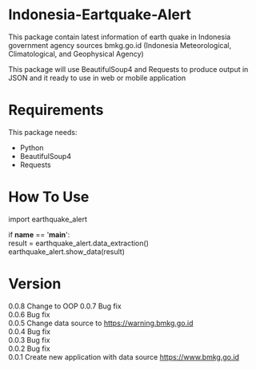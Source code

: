 # Indonesia-Eartquake-Alert

This package contain latest information of earth quake in Indonesia government agency sources
bmkg.go.id (Indonesia Meteorological, Climatological, and Geophysical Agency)

This package will use BeautifulSoup4 and Requests to produce output in JSON and it ready to use in web or mobile application

# Requirements
This package needs:
- Python
- BeautifulSoup4
- Requests

# How To Use
import earthquake_alert 

if __name__ == '__main__': \
    result = earthquake_alert.data_extraction() \
    earthquake_alert.show_data(result)

# Version
0.0.8 Change to OOP
0.0.7 Bug fix \
0.0.6 Bug fix \
0.0.5 Change data source to https://warning.bmkg.go.id \
0.0.4 Bug fix \
0.0.3 Bug fix \
0.0.2 Bug fix \
0.0.1 Create new application with data source https://www.bmkg.go.id 
